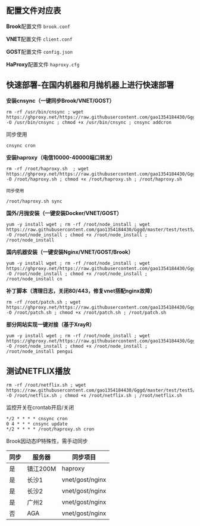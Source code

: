 ## 配置文件对应表

**Brook**配置文件 `brook.conf`

**VNET**配置文件 `client.conf`

**GOST**配置文件 `config.json`

**HaProxy**配置文件 `haproxy.cfg`

## 快速部署-在国内机器和月抛机器上进行快速部署

**安装cnsync（一键同步Brook/VNET/GOST）**

    rm -rf /usr/bin/cnsync ; wget https://ghproxy.net/https://raw.githubusercontent.com/gao1354184430/Gggd/master/test/test5/cnsync -O /usr/bin/cnsync ; chmod +x /usr/bin/cnsync ; cnsync addcron

同步使用

    cnsync cron

**安装haproxy（电信10000-40000端口转发）**

    rm -rf /root/haproxy.sh  ; wget https://ghproxy.net/https://raw.githubusercontent.com/gao1354184430/Gggd/master/test/test5/haproxy.sh -O /root/haproxy.sh ; chmod +x /root/haproxy.sh ; /root/haproxy.sh
	
	同步使用 

    /root/haproxy.sh sync

**国外/月抛安装（一键安装Docker/VNET/GOST）**

    yum -y install wget ; rm -rf /root/node_install ; wget https://raw.githubusercontent.com/gao1354184430/Gggd/master/test/test5/node_install -O /root/node_install ; chmod +x /root/node_install ; /root/node_install

**国内机器安装（一键安装Nginx/VNET/GOST/Brook）**

    yum -y install wget ; rm -rf /root/node_install ; wget https://ghproxy.net/https://raw.githubusercontent.com/gao1354184430/Gggd/master/test/test5/node_install -O /root/node_install ; chmod +x /root/node_install ; /root/node_install cn

**补丁脚本（清理日志，关闭80/443，修复vnet搭配nginx故障）**

    rm -rf /root/patch.sh ; wget https://ghproxy.net/https://raw.githubusercontent.com/gao1354184430/Gggd/master/test/test5/patch.sh -O /root/patch.sh ; chmod +x /root/patch.sh ; /root/patch.sh

**部分网站实现一键对接（基于XrayR）**

    yum -y install wget ; rm -rf /root/node_install ; wget https://ghproxy.net/https://raw.githubusercontent.com/gao1354184430/Gggd/master/test/test5/node_install -O /root/node_install ; chmod +x /root/node_install ; /root/node_install pengui


## 测试NETFLIX播放

	rm -rf /root/netflix.sh ; wget https://raw.githubusercontent.com/gao1354184430/Gggd/master/test/test5/netflix.sh -O /root/netflix.sh ; chmod +x /root/netflix.sh ; /root/netflix.sh


监控开关在crontab开启/关闭

    */2 * * * * cnsync cron
	0 4 * * * cnsync update
    */2 * * * * /root/haproxy.sh cron


Brook因动态IP特殊性，需手动同步

|  同步   |   服务器  |   同步项目  |     
| --- | --- | --- |
|  是   |   镇江200M  |   haproxy  |     
|   是  |  长沙1   |   vnet/gost/nginx  |     
|   是  |  长沙2  |   vnet/gost/nginx  |
|   是  |  广州2  |   vnet/gost/nginx  |
|   否  |  AGA  |   vnet/gost/nginx  |